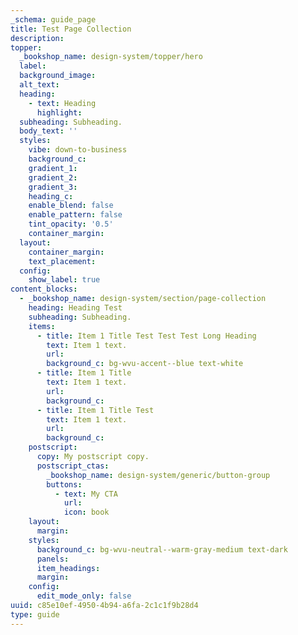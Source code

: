 ```yaml
---
_schema: guide_page
title: Test Page Collection
description:
topper:
  _bookshop_name: design-system/topper/hero
  label:
  background_image:
  alt_text:
  heading:
    - text: Heading
      highlight:
  subheading: Subheading.
  body_text: ''
  styles:
    vibe: down-to-business
    background_c:
    gradient_1:
    gradient_2:
    gradient_3:
    heading_c:
    enable_blend: false
    enable_pattern: false
    tint_opacity: '0.5'
    container_margin:
  layout:
    container_margin:
    text_placement:
  config:
    show_label: true
content_blocks:
  - _bookshop_name: design-system/section/page-collection
    heading: Heading Test
    subheading: Subheading.
    items:
      - title: Item 1 Title Test Test Test Long Heading
        text: Item 1 text.
        url:
        background_c: bg-wvu-accent--blue text-white
      - title: Item 1 Title
        text: Item 1 text.
        url:
        background_c:
      - title: Item 1 Title Test
        text: Item 1 text.
        url:
        background_c:
    postscript:
      copy: My postscript copy.
      postscript_ctas:
        _bookshop_name: design-system/generic/button-group
        buttons:
          - text: My CTA
            url:
            icon: book
    layout:
      margin:
    styles:
      background_c: bg-wvu-neutral--warm-gray-medium text-dark
      panels:
      item_headings:
      margin:
    config:
      edit_mode_only: false
uuid: c85e10ef-4950-4b94-a6fa-2c1c1f9b28d4
type: guide
---
```

